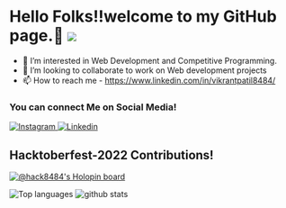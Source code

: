 # Hello Folks!!welcome to my GitHub page.👋  ![](https://komarev.com/ghpvc/?username=VikrantPatil8484&color=green)
- 👀 I’m interested in Web Development and Competitive Programming.
- 💞️ I’m looking to collaborate to work on Web development projects
- 📫 How to reach me - https://www.linkedin.com/in/vikrantpatil8484/



### You can connect Me on Social Media!
</p>

<a href="https://www.instagram.com/vicky__patil.___/">
  <img
    alt="Instagram"
    src="https://img.shields.io/badge/Instagram-E4405F?logo=instagram&logoColor=white&style=for-the-badge"
  />
</a>
<a href="https://www.linkedin.com/in/vikrantpatil8484/">
  <img
    alt="Linkedin"
    src="https://img.shields.io/badge/linkedin-0077B5?logo=linkedin&logoColor=white&style=for-the-badge"
  />
</a>


## Hacktoberfest-2022 Contributions!
[![@hack8484's Holopin board](https://holopin.me/hack8484)](https://holopin.io/@hack8484)

<!---
VikrantPatil8484/VikrantPatil8484 is a ✨ special ✨ repository because its `README.md` (this file) appears on your GitHub profile.
You can click the Preview link to take a look at your changes.
--->

 ![Top languages](https://github-readme-stats.vercel.app/api/top-langs/?username=VikrantPatil8484) ![github stats](https://github-readme-stats.vercel.app/api?username=VikrantPatil8484)

